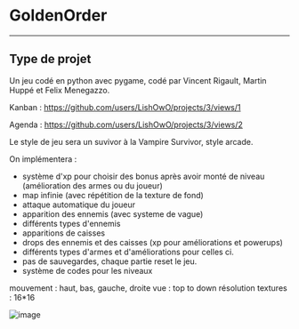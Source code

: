 # GoldenOrder
___
## Type de projet

Un jeu codé en python avec pygame, codé par Vincent Rigault, Martin Huppé et Felix Menegazzo.

Kanban : https://github.com/users/LishOwO/projects/3/views/1

Agenda : https://github.com/users/LishOwO/projects/3/views/2

Le style de jeu sera un suvivor à la Vampire Survivor, style arcade.

On implémentera :
- système d'xp pour choisir des bonus après avoir monté de niveau (amélioration des armes ou du joueur)
- map infinie (avec répétition de la texture de fond)
- attaque automatique du joueur
- apparition des ennemis (avec systeme de vague)
- différents types d'ennemis
- apparitions de caisses
- drops des ennemis et des caisses (xp pour améliorations et powerups)
- différents types d'armes et d'améliorations pour celles ci.
- pas de sauvegardes, chaque partie reset le jeu.
- système de codes pour les niveaux

mouvement : haut, bas, gauche, droite
vue : top to down
résolution textures : 16*16


![image](https://github.com/user-attachments/assets/a29acfc3-06bc-400c-943d-e5b4e08403f3)
